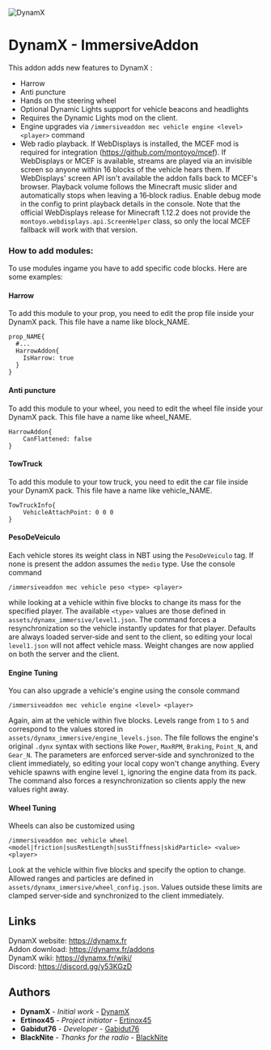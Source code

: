 ![DynamX](https://dynamx.fr/img/head-logo.png)

# DynamX - ImmersiveAddon

This addon adds new features to DynamX :

- Harrow
- Anti puncture
- Hands on the steering wheel
- Optional Dynamic Lights support for vehicle beacons and headlights
- Requires the Dynamic Lights mod on the client.
- Engine upgrades via `/immersiveaddon mec vehicle engine <level> <player>` command
- Web radio playback. If WebDisplays is installed, the MCEF mod is required for
  integration (https://github.com/montoyo/mcef). If WebDisplays or MCEF is
  available, streams are played via an invisible screen so anyone within 16
  blocks of the vehicle hears them. If WebDisplays' screen API isn't available
  the addon falls back to MCEF's browser. Playback volume follows the
  Minecraft music slider and automatically stops when leaving a 16‑block
  radius. Enable debug mode in the config to print playback details in the
  console.
  Note that the official WebDisplays release for Minecraft 1.12.2 does not
  provide the `montoyo.webdisplays.api.ScreenHelper` class, so only the local
  MCEF fallback will work with that version.
 

### How to add modules:

To use modules ingame you have to add specific code blocks.
Here are some examples:

#### Harrow

To add this module to your prop, you need to edit the prop file inside your DynamX pack. This file have a name like block_NAME.
```
prop_NAME{
  #...
  HarrowAddon{
    IsHarrow: true
  }
}
```

#### Anti puncture

To add this module to your wheel, you need to edit the wheel file inside your DynamX pack. This file have a name like wheel_NAME.
```
HarrowAddon{
    CanFlattened: false
}
```

#### TowTruck

To add this module to your tow truck, you need to edit the car file inside your DynamX pack. This file have a name like vehicle_NAME.
```
TowTruckInfo{
    VehicleAttachPoint: 0 0 0
}
```

#### PesoDeVeiculo

Each vehicle stores its weight class in NBT using the `PesoDeVeiculo` tag. If
none is present the addon assumes the `medio` type. Use the console command

```
/immersiveaddon mec vehicle peso <type> <player>
```

while looking at a vehicle within five blocks to change its mass for the
specified player. The available `<type>` values are those defined in
`assets/dynamx_immersive/level1.json`.
The command forces a resynchronization so the vehicle instantly updates for
that player. Defaults are always loaded server‑side and sent to the client,
so editing your local `level1.json` will not affect vehicle mass.
Weight changes are now applied on both the server and the client.

#### Engine Tuning

You can also upgrade a vehicle's engine using the console command

```
/immersiveaddon mec vehicle engine <level> <player>
```

Again, aim at the vehicle within five blocks. Levels range from `1` to `5` and
correspond to the values stored in `assets/dynamx_immersive/engine_levels.json`.
The file follows the engine's original `.dynx` syntax with sections like
`Power`, `MaxRPM`, `Braking`, `Point_N`, and `Gear_N`. The parameters are
enforced server‑side and synchronized to the client immediately, so editing your
local copy won't change anything. Every vehicle spawns with engine level `1`,
ignoring the engine data from its pack. The command also forces a
resynchronization so clients apply the new values right away.

#### Wheel Tuning

Wheels can also be customized using

```
/immersiveaddon mec vehicle wheel <model|friction|susRestLength|susStiffness|skidParticle> <value> <player>
```

Look at the vehicle within five blocks and specify the option to change.
Allowed ranges and particles are defined in `assets/dynamx_immersive/wheel_config.json`.
Values outside these limits are clamped server‑side and synchronized to the client immediately.


## Links

DynamX website: https://dynamx.fr  
Addon download: https://dynamx.fr/addons  
DynamX wiki: https://dynamx.fr/wiki/  
Discord: https://discord.gg/y53KGzD 

## Authors

* **DynamX** - *Initial work* - [DynamX](https://dynamx.fr)
* **Ertinox45** - *Project initiator* - [Ertinox45](https://github.com/Ertinox45)
* **Gabidut76** - *Developer* - [Gabidut76](https://github.com/gabidut)
* **BlackNite** - *Thanks for the radio* - [BlackNite](https://github.com/BlackNiteHD)